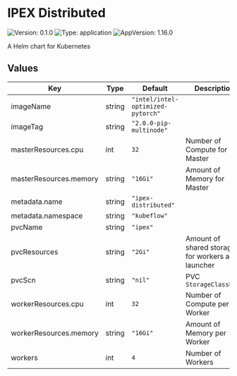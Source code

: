 # IPEX Distributed

![Version: 0.1.0](https://img.shields.io/badge/Version-0.1.0-informational?style=flat-square) ![Type: application](https://img.shields.io/badge/Type-application-informational?style=flat-square) ![AppVersion: 1.16.0](https://img.shields.io/badge/AppVersion-1.16.0-informational?style=flat-square)

A Helm chart for Kubernetes

## Values

| Key | Type | Default | Description |
|-----|------|---------|-------------|
| imageName | string | `"intel/intel-optimized-pytorch"` |  |
| imageTag | string | `"2.0.0-pip-multinode"` |  |
| masterResources.cpu | int | `32` | Number of Compute for Master |
| masterResources.memory | string | `"16Gi"` | Amount of Memory for Master |
| metadata.name | string | `"ipex-distributed"` |  |
| metadata.namespace | string | `"kubeflow"` |  |
| pvcName | string | `"ipex"` |  |
| pvcResources | string | `"2Gi"` | Amount of shared storage for workers and launcher |
| pvcScn | string | `"nil"` | PVC `StorageClassName` |
| workerResources.cpu | int | `32` | Number of Compute per Worker |
| workerResources.memory | string | `"16Gi"` | Amount of Memory per Worker |
| workers | int | `4` | Number of Workers |
